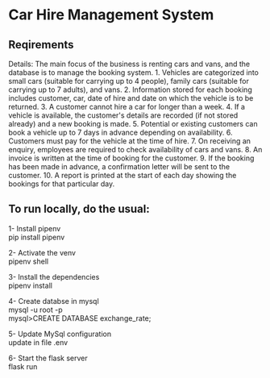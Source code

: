 
<h1>Car Hire Management System</h1>


<h2>Reqirements</h2>
Details: The main focus of the business is renting cars and vans, and the database is to manage the
booking system.
1. Vehicles are categorized into small cars (suitable for carrying up to 4 people), family cars
(suitable for carrying up to 7 adults), and vans.
2. Information stored for each booking includes customer, car, date of hire and date on which the
vehicle is to be returned.
3. A customer cannot hire a car for longer than a week.
4. If a vehicle is available, the customer&#39;s details are recorded (if not stored already) and a new
booking is made.
5. Potential or existing customers can book a vehicle up to 7 days in advance depending on
availability.
6. Customers must pay for the vehicle at the time of hire.
7. On receiving an enquiry, employees are required to check availability of cars and vans.
8. An invoice is written at the time of booking for the customer.
9. If the booking has been made in advance, a confirmation letter will be sent to the customer.
10. A report is printed at the start of each day showing the bookings for that particular day.

<h2>To run locally, do the usual:</h2>

1- Install pipenv<br>
    pip install pipenv
    
2- Activate the venv<br>
    pipenv shell
    
3- Install the dependencies<br>
    pipenv install

4- Create databse in mysql<br>
	mysql -u root -p<br>
	mysql>CREATE DATABASE exchange_rate;
    
5- Update MySql configuration<br>
    update in file .env
    
6- Start the flask server<br>
    flask run
    

